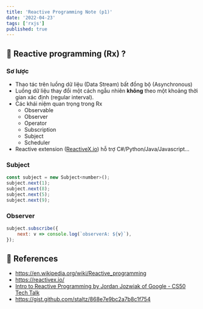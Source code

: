 ```yaml
---
title: 'Reactive Programming Note (p1)'
date: '2022-04-23'
tags: ['rxjs']
published: true
---
```


## 🤔 Reactive programming (Rx) ?

### Sơ lược

-   Thao tác trên luồng dữ liệu (Data Stream) bất đồng bộ (Asynchronous)
-   Luồng dữ liệu thay đổi một cách ngẫu nhiên **không** theo một khoảng thời gian xác định (regular interval).
-   Các khái niệm quan trọng trong Rx
    -   Observable
    -   Observer
    -   Operator
    -   Subscription
    -   Subject
    -   Scheduler
-   Reactive extension ([ReactiveX.io](https://reactivex.io/)) hỗ trợ C#/Python/Java/Javascript...

### Subject

```javascript
const subject = new Subject<number>();
subject.next(1);
subject.next(8);
subject.next(5);
subject.next(9);
```

### Observer

```javascript
subject.subscribe({
    next: v => console.log(`observerA: ${v}`),
});
```

## 🚀 References

-   https://en.wikipedia.org/wiki/Reactive_programming
-   https://reactivex.io/
-   [Intro to Reactive Programming by Jordan Jozwiak of Google - CS50 Tech Talk](https://www.youtube.com/watch?v=KOjC3RhwKU4)
-   https://gist.github.com/staltz/868e7e9bc2a7b8c1f754
